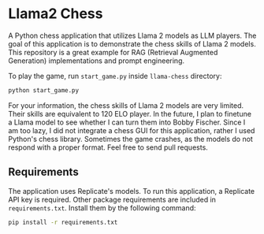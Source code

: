 # Llama2 Chess

A Python chess application that utilizes Llama 2 models as LLM players. The goal of this application is to demonstrate the chess skills of Llama 2 models. This repository is a great example for RAG (Retrieval Augmented Generation) implementations and prompt engineering. 

To play the game, run `start_game.py` inside `llama-chess` directory:
```bash
python start_game.py
```

For your information, the chess skills of Llama 2 models are very limited. Their skills are equivalent to 120 ELO player. In the future, I plan to finetune a Llama model to see whether I can turn them into Bobby Fischer. Since I am too lazy, I did not integrate a chess GUI for this application, rather I used Python's chess library. Sometimes the game crashes, as the models do not respond with a proper format. Feel free to send pull requests.

## Requirements

The application uses Replicate's models. To run this application, a Replicate API key is required. Other package requirements are included in `requirements.txt`. Install them by the following command:
```bash
pip install -r requirements.txt
```



